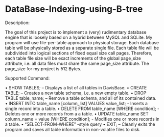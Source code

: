 # DataBase-Indexing-using-B-tree

Description:

The goal of this project is to implement a (very) rudimentary database engine that is loosely based on a
hybrid between MySQL and SQLite. My program will use file-per-table approach to physical storage. Each database table will be physically stored as a separate single file. Each table file will be subdivided into logical sections of fixed equal size call pages. Therefore, each table file size will be exact increments of the global page_size attribute, i.e. all data files must share the same page_size attribute. The page_size for my project is 512 Bytes.


Supported Command:

• SHOW TABLES; – Displays a list of all tables in DavisBase.
• CREATE TABLE; – Creates a new table schema, i.e. a new empty table.
• DROP TABLE table_name; – Remove a table schema, and all of its contained data.
• INSERT INTO table_name [column_list] VALUES value_list;  - Inserts a single record into a table.
• DELETE FROM table_name [WHERE condition]; - Deletes one or more records from a a table.
• UPDATE table_name SET column_name = value [WHERE condition]; - Modifies one or more records in a table.
• “SELECT-FROM-WHERE” -style query
• EXIT; – Cleanly exits the program and saves all table information in non-volatile files to disk.
